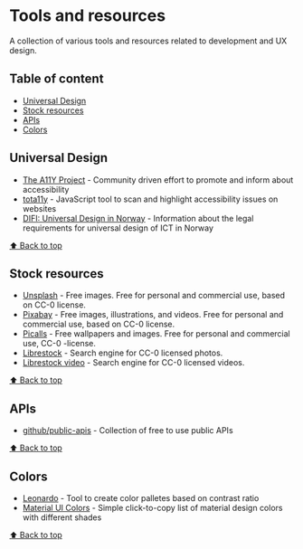 # Tools and resources
A collection of various tools and resources related to development and UX design.

## Table of content
- [Universal Design](#universal-design)
- [Stock resources](#stock-resources)
- [APIs](#apis)
- [Colors](#colors)

## Universal Design
- [The A11Y Project](https://a11yproject.com/) - Community driven effort to promote and inform about accessibility
- [tota11y](https://khan.github.io/tota11y/) - JavaScript tool to scan and highlight accessibility issues on websites
- [DIFI: Universal Design in Norway](https://uu.difi.no/om-oss/english) - Information about the legal requirements for universal design of ICT in Norway

[⬆️ Back to top](#table-of-content)

## Stock resources
- [Unsplash](https://unsplash.com/) - Free images. Free for personal and commercial use, based on CC-0 license.
- [Pixabay](https://pixabay.com/) - Free images, illustrations, and videos. Free for personal and commercial use, based on CC-0 license.
- [Picalls](https://picalls.com/) - Free wallpapers and images. Free for personal and commercial use, CC-0 -license.
- [Librestock](https://librestock.com/) - Search engine for CC-0 licensed photos.
- [Librestock video](https://video.librestock.com/) - Search engine for CC-0 licensed videos.

[⬆️ Back to top](#table-of-content)

## APIs
- [github/public-apis](https://github.com/public-apis/public-apis) - Collection of free to use public APIs

[⬆️ Back to top](#table-of-content)

## Colors
- [Leonardo](https://leonardocolor.io) - Tool to create color palletes based on contrast ratio
- [Material UI Colors](https://www.materialui.co/colors) - Simple click-to-copy list of material design colors with different shades

[⬆️ Back to top](#table-of-content)
